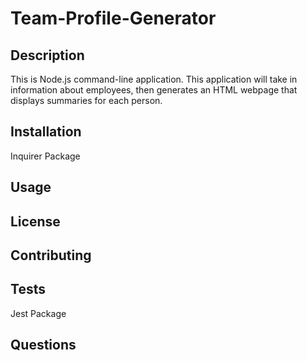 # Team-Profile-Generator

## Description
This is Node.js command-line application. This application will take in information about employees, then generates an HTML webpage that displays summaries for each person. 

## Installation
Inquirer Package

## Usage


## License


## Contributing


## Tests
Jest Package

## Questions
